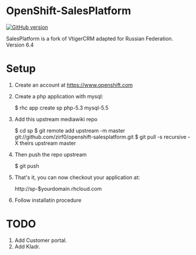 # OpenShift-SalesPlatform

[![GitHub version](https://badge.fury.io/gh/zirf0%2Fopenshift-salesplatform.svg)](https://badge.fury.io/gh/zirf0%2Fopenshift-salesplatform)

SalesPlatform is a fork of VtigerCRM adapted for Russian Federation. Version 6.4
# Setup


1) Create an account at https://www.openshift.com

2) Create a php application with mysql:

    $ rhc app create sp php-5.3 mysql-5.5 

3) Add this upstream mediawiki repo

    $ cd sp
    $ git remote add upstream -m master git://github.com/zirf0/openshift-salesplatform.git
    $ git pull -s recursive -X theirs upstream master

4) Then push the repo upstream

    $ git push

5) That's it, you can now checkout your application at:

    http://sp-$yourdomain.rhcloud.com

6) Follow installatin procedure

# TODO

1. Add Customer portal.
2. Add Kladr.
